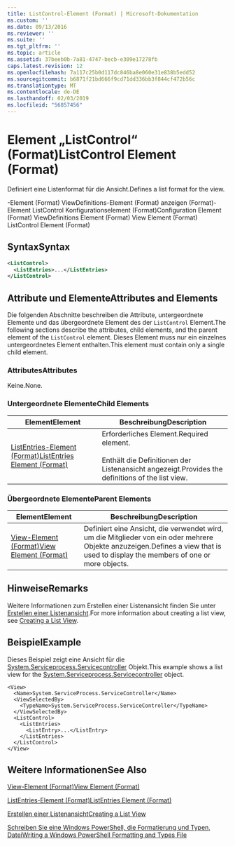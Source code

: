 ```yaml
---
title: ListControl-Element (Format) | Microsoft-Dokumentation
ms.custom: ''
ms.date: 09/13/2016
ms.reviewer: ''
ms.suite: ''
ms.tgt_pltfrm: ''
ms.topic: article
ms.assetid: 37beeb0b-7a81-4747-becb-e309e17278fb
caps.latest.revision: 12
ms.openlocfilehash: 7a117c25b0d117dc846ba8e060e31e838b5edd52
ms.sourcegitcommit: b6871f21bd666f9cd71dd336bb3f844cf472b56c
ms.translationtype: MT
ms.contentlocale: de-DE
ms.lasthandoff: 02/03/2019
ms.locfileid: "56857456"
---
```

# <a name="listcontrol-element-format"></a><span data-ttu-id="5d9ba-102">Element „ListControl“ (Format)</span><span class="sxs-lookup"><span data-stu-id="5d9ba-102">ListControl Element (Format)</span></span>

<span data-ttu-id="5d9ba-103">Definiert eine Listenformat für die Ansicht.</span><span class="sxs-lookup"><span data-stu-id="5d9ba-103">Defines a list format for the view.</span></span>

<span data-ttu-id="5d9ba-104">-Element (Format) ViewDefinitions-Element (Format) anzeigen (Format)-Element ListControl Konfigurationselement (Format)</span><span class="sxs-lookup"><span data-stu-id="5d9ba-104">Configuration Element (Format) ViewDefinitions Element (Format) View Element (Format) ListControl Element (Format)</span></span>

## <a name="syntax"></a><span data-ttu-id="5d9ba-105">Syntax</span><span class="sxs-lookup"><span data-stu-id="5d9ba-105">Syntax</span></span>

```xml
<ListControl>
  <ListEntries>...</ListEntries>
</ListControl>

```

## <a name="attributes-and-elements"></a><span data-ttu-id="5d9ba-106">Attribute und Elemente</span><span class="sxs-lookup"><span data-stu-id="5d9ba-106">Attributes and Elements</span></span>

<span data-ttu-id="5d9ba-107">Die folgenden Abschnitte beschreiben die Attribute, untergeordnete Elemente und das übergeordnete Element des der `ListControl` Element.</span><span class="sxs-lookup"><span data-stu-id="5d9ba-107">The following sections describe the attributes, child elements, and the parent element of the `ListControl` element.</span></span> <span data-ttu-id="5d9ba-108">Dieses Element muss nur ein einzelnes untergeordnetes Element enthalten.</span><span class="sxs-lookup"><span data-stu-id="5d9ba-108">This element must contain only a single child element.</span></span>

### <a name="attributes"></a><span data-ttu-id="5d9ba-109">Attributes</span><span class="sxs-lookup"><span data-stu-id="5d9ba-109">Attributes</span></span>

<span data-ttu-id="5d9ba-110">Keine.</span><span class="sxs-lookup"><span data-stu-id="5d9ba-110">None.</span></span>

### <a name="child-elements"></a><span data-ttu-id="5d9ba-111">Untergeordnete Elemente</span><span class="sxs-lookup"><span data-stu-id="5d9ba-111">Child Elements</span></span>

|<span data-ttu-id="5d9ba-112">Element</span><span class="sxs-lookup"><span data-stu-id="5d9ba-112">Element</span></span>|<span data-ttu-id="5d9ba-113">Beschreibung</span><span class="sxs-lookup"><span data-stu-id="5d9ba-113">Description</span></span>|
|-------------|-----------------|
|[<span data-ttu-id="5d9ba-114">ListEntries-Element (Format)</span><span class="sxs-lookup"><span data-stu-id="5d9ba-114">ListEntries Element (Format)</span></span>](./listentries-element-for-listcontrol-format.md)|<span data-ttu-id="5d9ba-115">Erforderliches Element.</span><span class="sxs-lookup"><span data-stu-id="5d9ba-115">Required element.</span></span><br /><br /> <span data-ttu-id="5d9ba-116">Enthält die Definitionen der Listenansicht angezeigt.</span><span class="sxs-lookup"><span data-stu-id="5d9ba-116">Provides the definitions of the list view.</span></span>|

### <a name="parent-elements"></a><span data-ttu-id="5d9ba-117">Übergeordnete Elemente</span><span class="sxs-lookup"><span data-stu-id="5d9ba-117">Parent Elements</span></span>

|<span data-ttu-id="5d9ba-118">Element</span><span class="sxs-lookup"><span data-stu-id="5d9ba-118">Element</span></span>|<span data-ttu-id="5d9ba-119">Beschreibung</span><span class="sxs-lookup"><span data-stu-id="5d9ba-119">Description</span></span>|
|-------------|-----------------|
|[<span data-ttu-id="5d9ba-120">View-Element (Format)</span><span class="sxs-lookup"><span data-stu-id="5d9ba-120">View Element (Format)</span></span>](./view-element-format.md)|<span data-ttu-id="5d9ba-121">Definiert eine Ansicht, die verwendet wird, um die Mitglieder von ein oder mehrere Objekte anzuzeigen.</span><span class="sxs-lookup"><span data-stu-id="5d9ba-121">Defines a view that is used to display the members of one or more objects.</span></span>|

## <a name="remarks"></a><span data-ttu-id="5d9ba-122">Hinweise</span><span class="sxs-lookup"><span data-stu-id="5d9ba-122">Remarks</span></span>

<span data-ttu-id="5d9ba-123">Weitere Informationen zum Erstellen einer Listenansicht finden Sie unter [Erstellen einer Listenansicht](./creating-a-list-view.md).</span><span class="sxs-lookup"><span data-stu-id="5d9ba-123">For more information about creating a list view, see [Creating a List View](./creating-a-list-view.md).</span></span>

## <a name="example"></a><span data-ttu-id="5d9ba-124">Beispiel</span><span class="sxs-lookup"><span data-stu-id="5d9ba-124">Example</span></span>

<span data-ttu-id="5d9ba-125">Dieses Beispiel zeigt eine Ansicht für die [System.Serviceprocess.Servicecontroller](/dotnet/api/System.ServiceProcess.ServiceController) Objekt.</span><span class="sxs-lookup"><span data-stu-id="5d9ba-125">This example shows a list view for the [System.Serviceprocess.Servicecontroller](/dotnet/api/System.ServiceProcess.ServiceController) object.</span></span>

```
<View>
  <Name>System.ServiceProcess.ServiceController</Name>
  <ViewSelectedBy>
    <TypeName>System.ServiceProcess.ServiceController</TypeName>
  </ViewSelectedBy>
  <ListControl>
    <ListEntries>
      <ListEntry>...</ListEntry>
    </ListEntries>
  </ListControl>
</View>
```

## <a name="see-also"></a><span data-ttu-id="5d9ba-126">Weitere Informationen</span><span class="sxs-lookup"><span data-stu-id="5d9ba-126">See Also</span></span>

[<span data-ttu-id="5d9ba-127">View-Element (Format)</span><span class="sxs-lookup"><span data-stu-id="5d9ba-127">View Element (Format)</span></span>](./view-element-format.md)

[<span data-ttu-id="5d9ba-128">ListEntries-Element (Format)</span><span class="sxs-lookup"><span data-stu-id="5d9ba-128">ListEntries Element (Format)</span></span>](./listentries-element-for-listcontrol-format.md)

[<span data-ttu-id="5d9ba-129">Erstellen einer Listenansicht</span><span class="sxs-lookup"><span data-stu-id="5d9ba-129">Creating a List View</span></span>](./creating-a-list-view.md)

[<span data-ttu-id="5d9ba-130">Schreiben Sie eine Windows PowerShell, die Formatierung und Typen, Datei</span><span class="sxs-lookup"><span data-stu-id="5d9ba-130">Writing a Windows PowerShell Formatting and Types File</span></span>](./writing-a-powershell-formatting-file.md)
